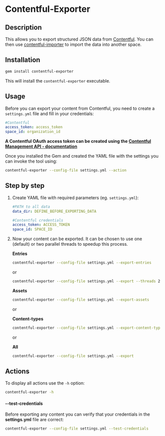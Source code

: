 Contentful-Exporter 
=================

## Description

This allows you to export structured JSON data from
[Contentful](https://www.contentful.com).  You can then use
[contentful-importer](https://github.com/contentful/contentful-importer.rb) to
import the data into another space.

## Installation

```bash
gem install contentful-exporter
```

This will install the ```contentful-exporter``` executable.

## Usage

Before you can export your content from Contentful, you need to create a
`settings.yml` file and fill in your credentials:

```yaml
#Contentful
access_token: access_token
space_id: organization_id
```

**A Contentful OAuth access token can be created using the [Contentful Management API - documentation](https://www.contentful.com/developers/documentation/content-management-api/#getting-started)**

Once you installed the Gem and created the YAML file with the settings you can invoke the tool using:

```bash
contentful-exporter --config-file settings.yml --action
```

## Step by step

1. Create YAML file with required parameters (eg. ```settings.yml```):

    ```yaml
    #PATH to all data
    data_dir: DEFINE_BEFORE_EXPORTING_DATA

    #Contentful credentials
    access_token: ACCESS_TOKEN
    space_id: SPACE_ID
    ```

1. Now your content can be exported. It can be chosen to use one (default) or
   two parallel threads to speedup this process.

    **Entries**

    ```bash
    contentful-exporter --config-file settings.yml --export-entries
    ```

    or

    ```bash
    contentful-exporter --config-file settings.yml --export --threads 2
    ```

    **Assets**

    ```bash
    contentful-exporter --config-file settings.yml --export-assets
    ```

    or

    **Content-types**

    ```bash
    contentful-exporter --config-file settings.yml --export-content-types
    ```

    or

    **All**

    ```bash
    contentful-exporter --config-file settings.yml --export
    ```

## Actions

To display all actions use the `-h` option:

```bash
contentful-exporter -h
```

#### --test-credentials

Before exporting any content you can verify that your credentials in the **settings.yml** file are correct:

```bash
contentful-exporter --config-file settings.yml --test-credentials
```
